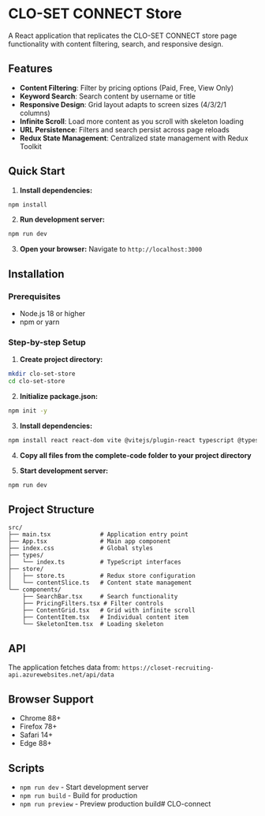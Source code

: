 # CLO-SET CONNECT Store

A React application that replicates the CLO-SET CONNECT store page functionality with content filtering, search, and responsive design.

## Features

- **Content Filtering**: Filter by pricing options (Paid, Free, View Only)
- **Keyword Search**: Search content by username or title
- **Responsive Design**: Grid layout adapts to screen sizes (4/3/2/1 columns)
- **Infinite Scroll**: Load more content as you scroll with skeleton loading
- **URL Persistence**: Filters and search persist across page reloads
- **Redux State Management**: Centralized state management with Redux Toolkit

## Quick Start

1. **Install dependencies:**
```bash
npm install
```

2. **Run development server:**
```bash
npm run dev
```

3. **Open your browser:**
Navigate to `http://localhost:3000`

## Installation

### Prerequisites
- Node.js 18 or higher
- npm or yarn

### Step-by-step Setup

1. **Create project directory:**
```bash
mkdir clo-set-store
cd clo-set-store
```

2. **Initialize package.json:**
```bash
npm init -y
```

3. **Install dependencies:**
```bash
npm install react react-dom vite @vitejs/plugin-react typescript @types/react @types/react-dom redux @reduxjs/toolkit react-redux
```

4. **Copy all files from the complete-code folder to your project directory**

5. **Start development server:**
```bash
npm run dev
```

## Project Structure

```
src/
├── main.tsx              # Application entry point
├── App.tsx               # Main app component
├── index.css             # Global styles
├── types/
│   └── index.ts          # TypeScript interfaces
├── store/
│   ├── store.ts          # Redux store configuration
│   └── contentSlice.ts   # Content state management
└── components/
    ├── SearchBar.tsx     # Search functionality
    ├── PricingFilters.tsx # Filter controls
    ├── ContentGrid.tsx   # Grid with infinite scroll
    ├── ContentItem.tsx   # Individual content item
    └── SkeletonItem.tsx  # Loading skeleton
```

## API

The application fetches data from:
`https://closet-recruiting-api.azurewebsites.net/api/data`

## Browser Support

- Chrome 88+
- Firefox 78+
- Safari 14+
- Edge 88+

## Scripts

- `npm run dev` - Start development server
- `npm run build` - Build for production
- `npm run preview` - Preview production build#   C L O - c o n n e c t  
 